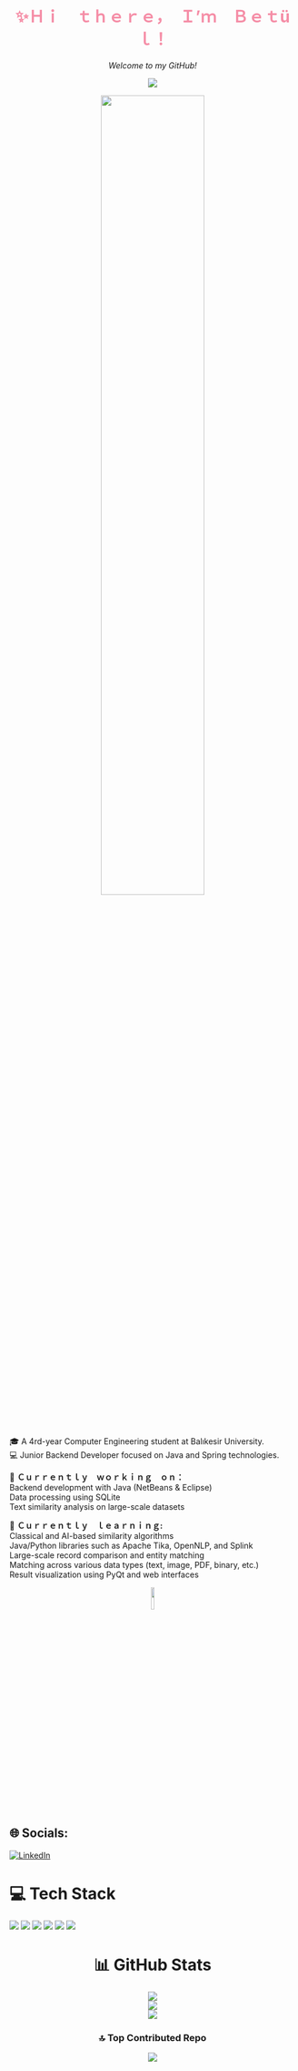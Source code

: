 <h1 align="center"><span style="color:#F58DA6;">✨Ｈｉ　ｔｈｅｒｅ，　Ｉ’ｍ　Ｂｅｔüｌ！</span></h1>
<p align="center">
  <em>Welcome to my GitHub!</em>
</p>
<p align="center">
  <img src="https://capsule-render.vercel.app/api?type=soft&color=EAD9D4&height=10&section=header"/>
</p>

<p align="center">
  <img src="https://user-images.githubusercontent.com/74038190/212284136-03988914-d899-44b4-b1d9-4eeccf656e44.gif" width="60%" />
</p>

  🎓 A 4rd-year Computer Engineering student at Balıkesir University.<br>
  💻 Junior Backend Developer focused on Java and Spring technologies.<br>

  🔭 **Ｃｕｒｒｅｎｔｌｙ　ｗｏｒｋｉｎｇ　ｏｎ：**<br>
  Backend development with Java (NetBeans & Eclipse) <br>
  Data processing using SQLite <br>
  Text similarity analysis on large-scale datasets
</p>

  🌱 **Ｃｕｒｒｅｎｔｌｙ　ｌｅａｒｎｉｎｇ:**<br>
  Classical and AI-based similarity algorithms <br>
  Java/Python libraries such as Apache Tika, OpenNLP, and Splink <br> 
  Large-scale record comparison and entity matching <br>
  Matching across various data types (text, image, PDF, binary, etc.) <br>
  Result visualization using PyQt and web interfaces

 <p align="center">
  <img src="https://user-images.githubusercontent.com/74038190/226127923-0e8b7792-7b3c-462b-951b-63c96ba1a5af.gif" width="10%" />
</p>


## 🌐 Socials:
[![LinkedIn](https://img.shields.io/badge/LinkedIn-%230077B5.svg?logo=linkedin&logoColor=white)](https://linkedin.com/in/betulkizilkaya) 


<h1>💻 Tech Stack</h1>

<p>
  <img src="https://img.shields.io/badge/java-%23ED8B00.svg?style=flat&logo=openjdk&logoColor=white"/>
  <img src="https://img.shields.io/badge/python-3670A0?style=flat&logo=python&logoColor=ffdd54"/>
  <img src="https://img.shields.io/badge/sqlite-%2307405e.svg?style=flat&logo=sqlite&logoColor=white"/>
  <img src="https://img.shields.io/badge/Microsoft%20SQL%20Server-CC2927?style=flat&logo=microsoft%20sql%20server&logoColor=white"/>
  <img src="https://img.shields.io/badge/mysql-4479A1.svg?style=flat&logo=mysql&logoColor=white"/>
  <img src="https://img.shields.io/badge/github-181717.svg?style=flat&logo=github&logoColor=white"/>
</p>

<h1 align="center">📊 GitHub Stats</h1>

<p align="center">
  <img src="https://github-readme-stats.vercel.app/api?username=betulkizilkaya&theme=rose&hide_border=false&include_all_commits=false&count_private=false"/><br/>
  <img src="https://nirzak-streak-stats.vercel.app/?user=betulkizilkaya&theme=rose&hide_border=false"/><br/>
  <img src="https://github-readme-stats.vercel.app/api/top-langs/?username=betulkizilkaya&theme=rose&hide_border=false&include_all_commits=false&count_private=false&layout=compact"/>
</p>

<h3 align="center">🔝 Top Contributed Repo</h3>

<p align="center">
  <img src="https://github-contributor-stats.vercel.app/api?username=betulkizilkaya&limit=5&theme=rose&combine_all_yearly_contributions=true"/>
</p>

<!-- Proudly created with GPRM ( https://gprm.itsvg.in ) -->

